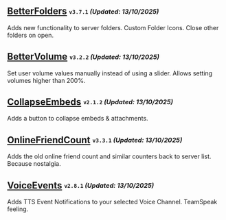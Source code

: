 ## [BetterFolders](https://betterdiscord.app/plugin/BetterFolders) <sub><sup>`v3.7.1` _(Updated: 13/10/2025)_</sup></sub>

Adds new functionality to server folders. Custom Folder Icons. Close other folders on open.

## [BetterVolume](https://betterdiscord.app/plugin/BetterVolume) <sub><sup>`v3.2.2` _(Updated: 13/10/2025)_</sup></sub>

Set user volume values manually instead of using a slider. Allows setting volumes higher than 200%.

## [CollapseEmbeds](https://betterdiscord.app/plugin/CollapseEmbeds) <sub><sup>`v2.1.2` _(Updated: 13/10/2025)_</sup></sub>

Adds a button to collapse embeds & attachments.

## [OnlineFriendCount](https://betterdiscord.app/plugin/OnlineFriendCount) <sub><sup>`v3.3.1` _(Updated: 13/10/2025)_</sup></sub>

Adds the old online friend count and similar counters back to server list. Because nostalgia.

## [VoiceEvents](https://betterdiscord.app/plugin/VoiceEvents) <sub><sup>`v2.8.1` _(Updated: 13/10/2025)_</sup></sub>

Adds TTS Event Notifications to your selected Voice Channel. TeamSpeak feeling.
